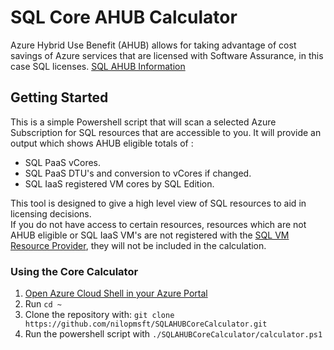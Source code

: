 # SQL Core AHUB Calculator

Azure Hybrid Use Benefit (AHUB) allows for taking advantage of cost savings of Azure services that are licensed with Software Assurance, in this case SQL licenses.
[SQL AHUB Information](https://azure.microsoft.com/en-us/pricing/hybrid-benefit/#services&clcid=0x409)

## Getting Started

This is a simple Powershell script that will scan a selected Azure Subscription for SQL resources that are accessible to you. It will provide an output
which shows AHUB eligible totals of :
* SQL PaaS vCores.
* SQL PaaS DTU's and conversion to vCores if changed.
* SQL IaaS registered VM cores by SQL Edition.

This tool is designed to give a high level view of SQL resources to aid in licensing decisions.  
If you do not have access to certain resources, resources which are not AHUB eligible or SQL IaaS VM's are not registered with the [SQL VM Resource Provider](https://docs.microsoft.com/en-us/azure/virtual-machines/windows/sql/virtual-machines-windows-sql-register-with-resource-provider), they will not be included in the calculation.

### Using the Core Calculator
1. [Open Azure Cloud Shell in your Azure Portal](https://docs.microsoft.com/en-us/azure/cloud-shell/quickstart-powershell#start-cloud-shell)
2. Run `cd ~`
3. Clone the repository with: `git clone https://github.com/nilopmsft/SQLAHUBCoreCalculator.git`
4. Run the powershell script with `./SQLAHUBCoreCalculator/calculator.ps1`
